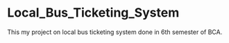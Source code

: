 # Local_Bus_Ticketing_System
This my project on local bus ticketing system done in 6th semester of BCA.
